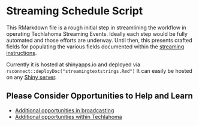 # Streaming Schedule Script

This RMarkdown file is a rough initial step in streamlining the workflow in operating
Techlahoma Streaming Events. Ideally each step would be fully automated and those efforts
are underway. Until then, this presents crafted fields for populating the various fields
documented within the
[streaming instructions](https://github.com/techlahoma/broadcasting/blob/master/Streaming/Streaming-Instructions.md).

Currently it is hosted at shinyapps.io and deployed via `rsconnect::deployDoc("streamingtextstrings.Rmd")` It can easily be hosted on any [Shiny server](https://www.rstudio.com/products/shiny/shiny-server/).

## Please Consider Opportunities to Help and Learn
- [Additional opportunities in broadcasting](https://github.com/techlahoma/broadcasting/issues)
- [Additional opportunities within Techlahoma](https://github.com/techlahoma/help-wanted/issues)
